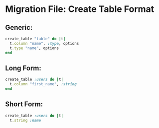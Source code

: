 # Migration File: Create Table Format


## Generic:

```ruby
create_table "table" do |t|
  t.column "name", :type, options
  t.type "name", options
end
```

## Long Form:

```ruby
create_table :users do |t|
  t.column "first_name", :string
end
```

## Short Form:

```ruby
create_table :users do |t|
  t.string :name
```